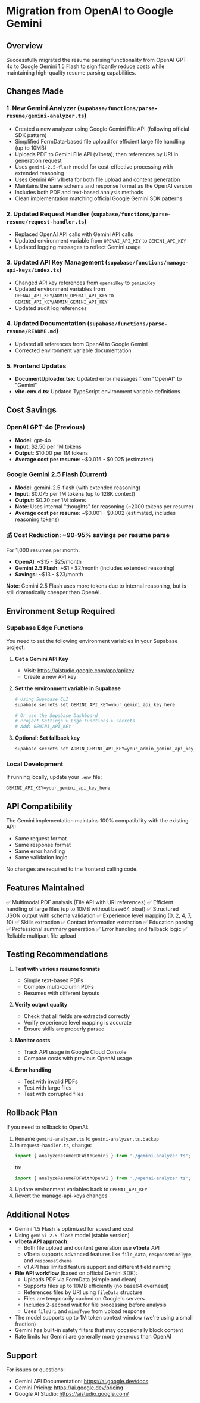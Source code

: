 # Migration from OpenAI to Google Gemini

## Overview

Successfully migrated the resume parsing functionality from OpenAI GPT-4o to Google Gemini 1.5 Flash to significantly reduce costs while maintaining high-quality resume parsing capabilities.

## Changes Made

### 1. New Gemini Analyzer (`supabase/functions/parse-resume/gemini-analyzer.ts`)

- Created a new analyzer using Google Gemini File API (following official SDK pattern)
- Simplified FormData-based file upload for efficient large file handling (up to 10MB)
- Uploads PDF to Gemini File API (v1beta), then references by URI in generation request
- Uses `gemini-2.5-flash` model for cost-effective processing with extended reasoning
- Uses Gemini API v1beta for both file upload and content generation
- Maintains the same schema and response format as the OpenAI version
- Includes both PDF and text-based analysis methods
- Clean implementation matching official Google Gemini SDK patterns

### 2. Updated Request Handler (`supabase/functions/parse-resume/request-handler.ts`)

- Replaced OpenAI API calls with Gemini API calls
- Updated environment variable from `OPENAI_API_KEY` to `GEMINI_API_KEY`
- Updated logging messages to reflect Gemini usage

### 3. Updated API Key Management (`supabase/functions/manage-api-keys/index.ts`)

- Changed API key references from `openaiKey` to `geminiKey`
- Updated environment variables from `OPENAI_API_KEY`/`ADMIN_OPENAI_API_KEY` to `GEMINI_API_KEY`/`ADMIN_GEMINI_API_KEY`
- Updated audit log references

### 4. Updated Documentation (`supabase/functions/parse-resume/README.md`)

- Updated all references from OpenAI to Google Gemini
- Corrected environment variable documentation

### 5. Frontend Updates

- **DocumentUploader.tsx**: Updated error messages from "OpenAI" to "Gemini"
- **vite-env.d.ts**: Updated TypeScript environment variable definitions

## Cost Savings

### OpenAI GPT-4o (Previous)

- **Model**: gpt-4o
- **Input**: $2.50 per 1M tokens
- **Output**: $10.00 per 1M tokens
- **Average cost per resume**: ~$0.015 - $0.025 (estimated)

### Google Gemini 2.5 Flash (Current)

- **Model**: gemini-2.5-flash (with extended reasoning)
- **Input**: $0.075 per 1M tokens (up to 128K context)
- **Output**: $0.30 per 1M tokens
- **Note**: Uses internal "thoughts" for reasoning (~2000 tokens per resume)
- **Average cost per resume**: ~$0.001 - $0.002 (estimated, includes reasoning tokens)

### 💰 Cost Reduction: ~90-95% savings per resume parse

For 1,000 resumes per month:

- **OpenAI**: ~$15 - $25/month
- **Gemini 2.5 Flash**: ~$1 - $2/month (includes extended reasoning)
- **Savings**: ~$13 - $23/month

**Note**: Gemini 2.5 Flash uses more tokens due to internal reasoning, but is still dramatically cheaper than OpenAI.

## Environment Setup Required

### Supabase Edge Functions

You need to set the following environment variables in your Supabase project:

1. **Get a Gemini API Key**

   - Visit: https://aistudio.google.com/app/apikey
   - Create a new API key

2. **Set the environment variable in Supabase**

   ```bash
   # Using Supabase CLI
   supabase secrets set GEMINI_API_KEY=your_gemini_api_key_here

   # Or use the Supabase Dashboard
   # Project Settings > Edge Functions > Secrets
   # Add: GEMINI_API_KEY
   ```

3. **Optional: Set fallback key**
   ```bash
   supabase secrets set ADMIN_GEMINI_API_KEY=your_admin_gemini_api_key_here
   ```

### Local Development

If running locally, update your `.env` file:

```env
GEMINI_API_KEY=your_gemini_api_key_here
```

## API Compatibility

The Gemini implementation maintains 100% compatibility with the existing API:

- Same request format
- Same response format
- Same error handling
- Same validation logic

No changes are required to the frontend calling code.

## Features Maintained

✅ Multimodal PDF analysis (File API with URI references)
✅ Efficient handling of large files (up to 10MB without base64 bloat)
✅ Structured JSON output with schema validation
✅ Experience level mapping (0, 2, 4, 7, 10)
✅ Skills extraction
✅ Contact information extraction
✅ Education parsing
✅ Professional summary generation
✅ Error handling and fallback logic
✅ Reliable multipart file upload

## Testing Recommendations

1. **Test with various resume formats**

   - Simple text-based PDFs
   - Complex multi-column PDFs
   - Resumes with different layouts

2. **Verify output quality**

   - Check that all fields are extracted correctly
   - Verify experience level mapping is accurate
   - Ensure skills are properly parsed

3. **Monitor costs**

   - Track API usage in Google Cloud Console
   - Compare costs with previous OpenAI usage

4. **Error handling**
   - Test with invalid PDFs
   - Test with large files
   - Test with corrupted files

## Rollback Plan

If you need to rollback to OpenAI:

1. Rename `gemini-analyzer.ts` to `gemini-analyzer.ts.backup`
2. In `request-handler.ts`, change:
   ```typescript
   import { analyzeResumePDFWithGemini } from './gemini-analyzer.ts';
   ```
   to:
   ```typescript
   import { analyzeResumePDFWithOpenAI } from './openai-analyzer.ts';
   ```
3. Update environment variables back to `OPENAI_API_KEY`
4. Revert the manage-api-keys changes

## Additional Notes

- Gemini 1.5 Flash is optimized for speed and cost
- Using `gemini-2.5-flash` model (stable version)
- **v1beta API approach**:
  - Both file upload and content generation use **v1beta** API
  - v1beta supports advanced features like `file_data`, `responseMimeType`, and `responseSchema`
  - v1 API has limited feature support and different field naming
- **File API workflow** (based on official Gemini SDK):
  - Uploads PDF via FormData (simple and clean)
  - Supports files up to 10MB efficiently (no base64 overhead)
  - References files by URI using `fileData` structure
  - Files are temporarily cached on Google's servers
  - Includes 2-second wait for file processing before analysis
  - Uses `fileUri` and `mimeType` from upload response
- The model supports up to 1M token context window (we're using a small fraction)
- Gemini has built-in safety filters that may occasionally block content
- Rate limits for Gemini are generally more generous than OpenAI

## Support

For issues or questions:

- Gemini API Documentation: https://ai.google.dev/docs
- Gemini Pricing: https://ai.google.dev/pricing
- Google AI Studio: https://aistudio.google.com/
